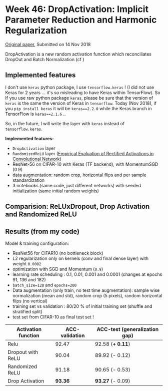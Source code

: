 
# Week 46: DropActivation: Implicit Parameter Reduction and Harmonic Regularization


[Original paper](https://arxiv.org/abs/1811.05850), Submitted on 14 Nov 2018


DropActivation is a new random activation function which reconciliates DropOut and Batch Normalization (cf )

## Implemented features

I don't use `keras` python package, I use `tensorflow.keras` ! 
(I did not use Keras for 2 years ... it's so misleading to have Keras within TensorFlow). 
So If you use raw python package `keras`, please be sure that the version of `keras` is the same the version of Keras
in `tensorflow`. Today (Nov 2018), if you `pip install keras` it will be `keras==2.2.0` while the Keras branch in TensorFlow
is `keras==2.1.6` ..

So, in the future, I will write the layer with `keras` instead of `tensorflow.keras`.

**Implemented features:**

- `DropActivation` layer
- `RandomizedReLU` layer ([Empirical Evaluation of Rectified Activations in Convolutional Network](https://arxiv.org/abs/1505.00853))
- ResNet-56 on CIFAR-10 with Keras (TF backend), with MomentumSGD (0.9)
- data augmentation: random crop, horizontal flips and per sample standardization
- 3 notebooks (same code, just different networks) with seeded initialization (same initial random weights)


## Comparision: ReLUxDropout, Drop Activation and Randomized ReLU



## Results (from my code)

Model & training configuration:
- ResNet56 for CIFAR10 (no bottleneck block)
- L2 regularization only on kernels (conv and final dense layer) with weight `0.0002`
- optimization with SGD and Momentum (`0.9`)
- learning rate scheduling : 0.1, 0.01, 0.001 and 0.0001 (changes at epochs 91, 136 and 182)
- `batch_size=128` and `epochs=200`
- Data augmentation (only train, no test time augmentation): sample wise normalization (mean and std), 
    random crop (5 pixels), random horizontal flips (no vertical)
- training set vs validation : 80/20 % of initial training set (shuffle and stratified split)
- test set from CIFAR-10 as final test set !


Activation function | ACC-validation | ACC-test (generalization gap)
------------------- | ---------------- | ----------
Relu | 92.47 | 92.58 (**+ 0.11**)
Dropout with ReLU | 90.04 | 89.92 (- 0.12)
Randomized ReLU | 91.18 | 90.65 (- 0.53)
Drop Activation | **93.36** | **93.27** (- 0.09) 